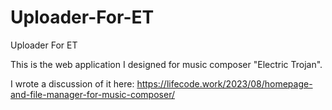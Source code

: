 # Uploader-For-ET
Uploader For ET

This is the web application I designed for music composer "Electric Trojan".

I wrote a discussion of it here: https://lifecode.work/2023/08/homepage-and-file-manager-for-music-composer/
